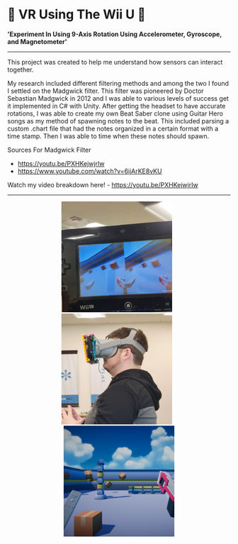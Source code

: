 # 🧲 VR Using The Wii U 🔎

**'Experiment In Using 9-Axis Rotation Using Accelerometer, Gyroscope, and Magnetometer'**

---

This project was created to help me understand how sensors can interact together.

My research included different filtering methods and among the two I found I settled on the Madgwick filter. This filter was pioneered by Doctor Sebastian Madgwick in 2012 and I was able to various levels of success get it implemented in C# with Unity. After getting the headset to have accurate rotations, I was able to create my own Beat Saber clone using Guitar Hero songs as my method of spawning notes to the beat. This included parsing a custom .chart file that had the notes organized in a certain format with a time stamp. Then I was able to time when these notes should spawn.

Sources For Madgwick Filter
- https://youtu.be/PXHKejwjrIw
- https://www.youtube.com/watch?v=6ijArKE8vKU

Watch my video breakdown here! - https://youtu.be/PXHKejwjrIw

---

<div align="center">
  <img src="images/O1.png" alt="Otrio Game Image 1" width="250" style="margin-right: 10px;"/>
  <img src="images/O2.png" alt="Otrio Game Image 2" width="250" style="margin-right: 10px;"/>
  <img src="images/O3.png" alt="Otrio Game Image 3" width="250"/>
</div>
